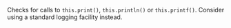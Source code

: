 
Checks for calls to `this.print()`, `this.println()` or `this.printf()`. Consider using
a standard logging facility instead.


